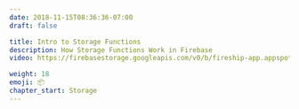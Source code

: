 ```yaml
---
date: 2018-11-15T08:36:36-07:00
draft: false

title: Intro to Storage Functions
description: How Storage Functions Work in Firebase
video: https://firebasestorage.googleapis.com/v0/b/fireship-app.appspot.com/o/courses%2Fcloud-functions-master-course%2F5-storagea.mp4?alt=media&token=72838f91-1a05-4f0b-be32-42631c0db999

weight: 18
emoji: 📦
chapter_start: Storage 
---
```


